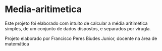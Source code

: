 # Media-aritimetica

Este projeto foi elaborado com intuito de calcular a média aritimética simples, de um conjunto de dados dispostos, e separados por vírugla.

Projeto elaborado por Francisco Peres Biudes Junior, docente na área de matemática
